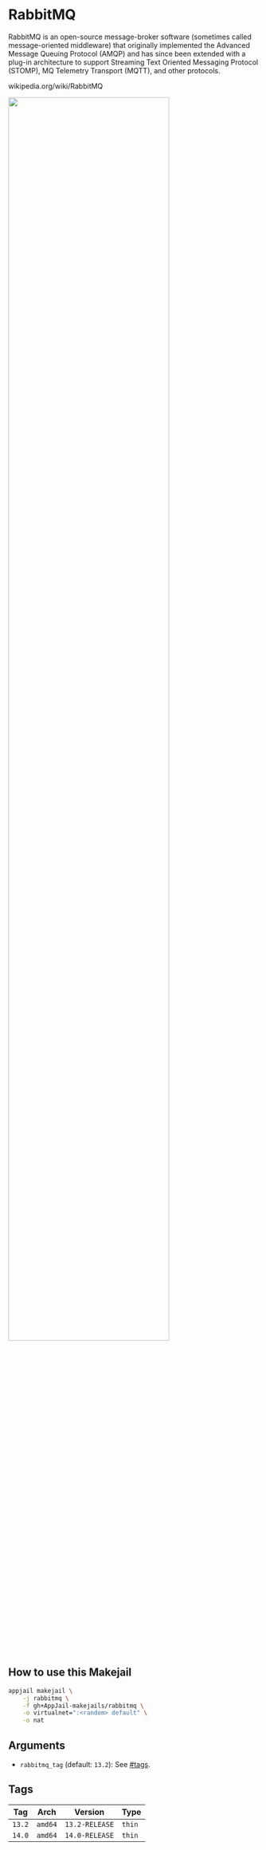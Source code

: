# RabbitMQ

RabbitMQ is an open-source message-broker software (sometimes called message-oriented middleware) that originally implemented the Advanced Message Queuing Protocol (AMQP) and has since been extended with a plug-in architecture to support Streaming Text Oriented Messaging Protocol (STOMP), MQ Telemetry Transport (MQTT), and other protocols.

wikipedia.org/wiki/RabbitMQ

<img src="https://upload.wikimedia.org/wikipedia/commons/thumb/7/71/RabbitMQ_logo.svg/1024px-RabbitMQ_logo.svg.png" width="80%" height="auto">

## How to use this Makejail

```sh
appjail makejail \
    -j rabbitmq \
    -f gh+AppJail-makejails/rabbitmq \
    -o virtualnet=":<random> default" \
    -o nat
```

## Arguments

* `rabbitmq_tag` (default: `13.2`): See [#tags](#tags).

## Tags

| Tag     | Arch    | Version        | Type   |
| ------- | ------- | -------------- | ------ |
| `13.2`  | `amd64` | `13.2-RELEASE` | `thin` |
| `14.0`  | `amd64` | `14.0-RELEASE` | `thin` |
